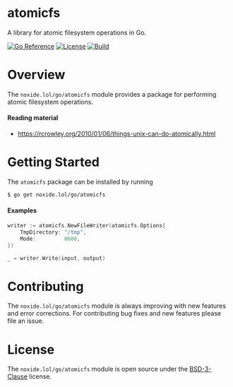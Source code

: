 atomicfs
========

A library for atomic filesystem operations in Go.

[![Go Reference](https://pkg.go.dev/badge/noxide.lol/go/atomicfs.svg)](https://pkg.go.dev/noxide.lol/go/atomicfs)
[![License](https://img.shields.io/github/license/noxideproject/atomicfs?color=7C00D8&style=flat-square&label=License)](https://github.com/noxideproject/atomicfs/blob/main/LICENSE)
[![Build](https://img.shields.io/github/actions/workflow/status/noxideproject/atomicfs/ci.yaml?style=flat-square&color=0FAA07&label=Tests)](https://github.com/noxideproject/atomicfs/actions/workflows/ci.yaml)

# Overview

The `noxide.lol/go/atomicfs` module provides a package for performing atomic
filesystem operations.

#### Reading material

- https://rcrowley.org/2010/01/06/things-unix-can-do-atomically.html

# Getting Started

The `atomicfs` package can be installed by running
```bash
$ go get noxide.lol/go/atomicfs
```

#### Examples

```go
writer := atomicfs.NewFileWriter(atomicfs.Options{
    TmpDirectory: "/tmp",
    Mode:         0600,
})

_ = writer.Write(input, output)
```

# Contributing

The `noxide.lol/go/atomicfs` module is always improving with new features and
error corrections. For contributing bug fixes and new features please file an
issue.

# License

The `noxide.lol/go/atomicfs` module is open source under the [BSD-3-Clause](LICENSE)
license.
